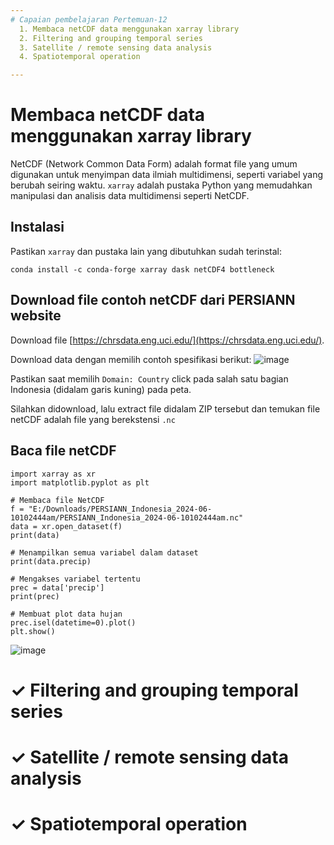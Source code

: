 ```yaml
---
# Capaian pembelajaran Pertemuan-12
  1. Membaca netCDF data menggunakan xarray library
  2. Filtering and grouping temporal series
  3. Satellite / remote sensing data analysis
  4. Spatiotemporal operation

---
```


# Membaca netCDF data menggunakan xarray library
NetCDF (Network Common Data Form) adalah format file yang umum digunakan untuk menyimpan data ilmiah multidimensi, seperti variabel yang berubah seiring waktu. `xarray` adalah pustaka Python yang memudahkan manipulasi dan analisis data multidimensi seperti NetCDF.

## Instalasi
Pastikan `xarray` dan pustaka lain yang dibutuhkan sudah terinstal:

`conda install -c conda-forge xarray dask netCDF4 bottleneck`

## Download file contoh netCDF dari PERSIANN website 
Download file [https://chrsdata.eng.uci.edu/](https://chrsdata.eng.uci.edu/).

Download data dengan memilih contoh spesifikasi berikut:
![image](https://github.com/vempi/course-python-programming/assets/34568583/20627b72-eca1-44e1-9a7c-32c4a2bf3116)

Pastikan saat memilih `Domain: Country` click pada salah satu bagian Indonesia (didalam garis kuning) pada peta. 

Silahkan didownload, lalu extract file didalam ZIP tersebut dan temukan file netCDF adalah file yang berekstensi `.nc`

## Baca file netCDF

```{python}
import xarray as xr
import matplotlib.pyplot as plt

# Membaca file NetCDF
f = "E:/Downloads/PERSIANN_Indonesia_2024-06-10102444am/PERSIANN_Indonesia_2024-06-10102444am.nc"
data = xr.open_dataset(f)
print(data)

# Menampilkan semua variabel dalam dataset
print(data.precip)

# Mengakses variabel tertentu
prec = data['precip']
print(prec)

# Membuat plot data hujan
prec.isel(datetime=0).plot()
plt.show()
```
![image](https://github.com/vempi/course-python-programming/assets/34568583/bdff0068-594e-4a04-b73f-0d2cac0a26fd)


<h1>&#x2713; Filtering and grouping temporal series  </h1>

<h1>&#10003; Satellite / remote sensing data analysis </h1>

<h1>&#10003; Spatiotemporal operation </h1>
